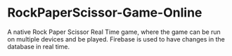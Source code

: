 # RockPaperScissor-Game-Online
A native Rock Paper Scissor Real Time game, where the game can be run on multiple devices and be played. Firebase is used to have changes in the database in real time.
